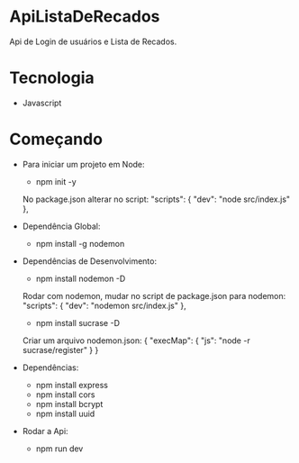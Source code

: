 # ApiListaDeRecados

Api de Login de usuários e Lista de Recados.

# Tecnologia

- Javascript

# Começando
- Para iniciar um projeto em Node:
  - npm init -y

  No package.json alterar no script:
    "scripts": {
      "dev": "node src/index.js"
    },
  
- Dependência Global:
  - npm install -g nodemon

- Dependências de Desenvolvimento:
  - npm install nodemon -D
 
  Rodar com nodemon, mudar no script de package.json para nodemon:
    "scripts": {
      "dev": "nodemon src/index.js"
    },
  
  - npm install sucrase -D

  Criar um arquivo nodemon.json:
    {
    "execMap": {
        "js": "node -r sucrase/register"
      }
    }

- Dependências:
  - npm install express
  - npm install cors
  - npm install bcrypt
  - npm install uuid
 

- Rodar a Api:
  - npm run dev
